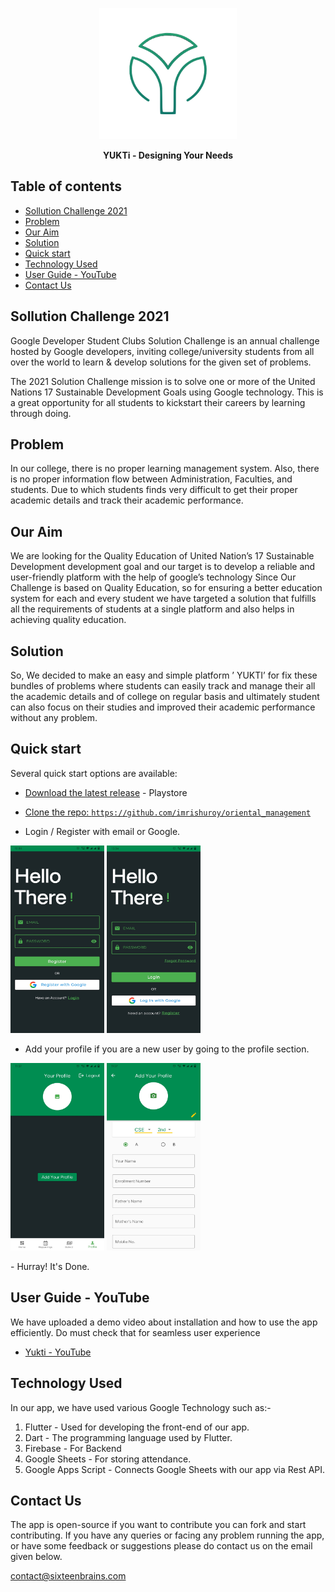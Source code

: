 <p align="center">
  <a href="https://play.google.com/store/apps/details?id=com.sixteenbrains.oriental_management">
    <img src="https://raw.githubusercontent.com/imrishuroy/Images/main/Yukti.png" alt="Yukti Logo" width="220" height="210">
  </a>
</p>
<p align="center">
<b> YUKTi - Designing Your Needs </b>
</p>


## Table of contents

- [Sollution Challenge 2021](#solution-challenge2021)
- [Problem](#problem)
- [Our Aim](#our-aim)
- [Solution](#solution)
- [Quick start](#quick-start)
- [Technology Used](#tech-used)
- [User Guide - YouTube](#user-guide)
- [Contact Us](#contact-us)



## Sollution Challenge 2021
Google Developer Student Clubs Solution Challenge is an annual challenge hosted by Google developers, inviting college/university students from all over the world to learn & develop solutions for the given set of problems.
 
The 2021 Solution Challenge mission is to solve one or more of the United Nations 17 Sustainable Development Goals using Google technology. This is a great opportunity for all students to kickstart their careers by learning through doing.

## Problem

In our college, there is no proper learning management system. Also, there is no proper information flow between Administration, Faculties, and students. Due to which students finds very difficult to get their proper academic details and track their academic performance.

## Our Aim

We are  looking  for the  Quality Education of United Nation’s 17 Sustainable Development development goal and our target is to develop a reliable and user-friendly platform with the help of google’s technology
Since Our Challenge is based on Quality Education, so for ensuring a better education system for each and every student we have targeted a solution that fulfills all the requirements of students at a single platform and also helps in achieving quality education.

## Solution

So, We decided to make an easy and simple platform  ’ YUKTI’ for fix these bundles of problems where students can easily track and manage their all the academic details and of college on regular basis and ultimately student can also focus on their studies and improved their academic performance without any problem.

## Quick start

Several quick start options are available:

- [Download the latest release](https://play.google.com/store/apps/details?id=com.sixteenbrains.oriental_management) - Playstore
- [Clone the repo: `https://github.com/imrishuroy/oriental_management`](https://github.com/imrishuroy/oriental_management)

- Login / Register with email or Google.
<p> 
 <img src="https://raw.githubusercontent.com/imrishuroy/Images/main/yukti-sc-2.jpg" alt="Register Image" width="150" height="300">

  <img src="https://raw.githubusercontent.com/imrishuroy/Images/main/yukti-sc-1.jpg" alt="Login Image" width="150" height="300">
</p>

- Add your profile if you are a new user by going to the profile section.

<p style="margin-right:5em">
<img src="https://raw.githubusercontent.com/imrishuroy/Images/main/yukti-sc-3.jpg" alt="Register Image" width="150" height="300">

<img src="https://raw.githubusercontent.com/imrishuroy/Images/main/yukti-sc-4.jpg" alt="Login Image" width="150" height="300" margin:10px>

</p>
- Hurray! It's Done.

## User Guide - YouTube
We have uploaded a demo video about installation and how to use the app efficiently.
Do must check that for seamless user experience
- [Yukti - YouTube](https://www.youtube.com/watch?v=fkN9zzZTPIQ) 


## Technology Used

In our app, we have used various  Google Technology such as:-
1. Flutter - Used for developing the front-end of our app.
2. Dart - The programming language used by Flutter.
3. Firebase - For Backend
4. Google Sheets - For storing attendance.
5. Google Apps Script - Connects Google Sheets with our app via Rest API.


## Contact Us

The app is open-source if you want to contribute you can fork and start contributing. If you have any queries or facing any problem running the app, or have some feedback or suggestions please do contact us on the email given below.

[contact@sixteenbrains.com](contact@sixteenbrains.com) 



















<!-- 
SHA1: 00:E8:ED:51:5F:9F:E4:32:8D:21:D7:C8:59:7E:67:D6:5E:64:02:4B
SHA256: E8:FC:2D:7B:6D:AE:4F:D1:F9:F5:A3:25:DF:20:E0:29:2B:A6:0F:5E:81:C1:78:02:30:73:B4:2F:9D:DF:28:EF -->


<!-- 


Certificate fingerprints:
         SHA1: 1C:6B:4D:86:13:50:AE:F6:A2:80:18:F6:3E:B9:3E:31:3C:08:A2:EC
         SHA256: B7:F9:3E:07:6D:04:4C:7E:07:8B:71:1F:FC:33:F0:A0:29:48:8A:F6:44:8F:B7:D2:D4:1A:F0:6D:56:1B:6D:FF -->

